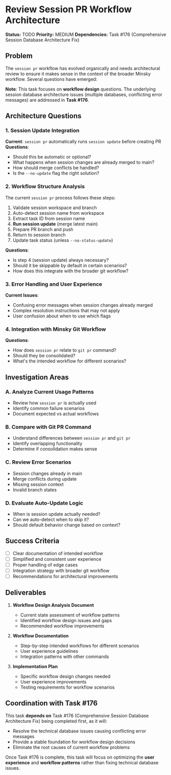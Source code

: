 # Review Session PR Workflow Architecture

**Status:** TODO
**Priority:** MEDIUM
**Dependencies:** Task #176 (Comprehensive Session Database Architecture Fix)

## Problem

The `session pr` workflow has evolved organically and needs architectural review to ensure it makes sense in the context of the broader Minsky workflow. Several questions have emerged:

**Note**: This task focuses on **workflow design** questions. The underlying session database architecture issues (multiple databases, conflicting error messages) are addressed in **Task #176**.

## Architecture Questions

### 1. Session Update Integration

**Current**: `session pr` automatically runs `session update` before creating PR
**Questions**:

- Should this be automatic or optional?
- What happens when session changes are already merged to main?
- How should merge conflicts be handled?
- Is the `--no-update` flag the right solution?

### 2. Workflow Structure Analysis

The current `session pr` process follows these steps:

1. Validate session workspace and branch
2. Auto-detect session name from workspace
3. Extract task ID from session name
4. **Run session update** (merge latest main)
5. Prepare PR branch and push
6. Return to session branch
7. Update task status (unless `--no-status-update`)

**Questions**:

- Is step 4 (session update) always necessary?
- Should it be skippable by default in certain scenarios?
- How does this integrate with the broader git workflow?

### 3. Error Handling and User Experience

**Current Issues**:

- Confusing error messages when session changes already merged
- Complex resolution instructions that may not apply
- User confusion about when to use which flags

### 4. Integration with Minsky Git Workflow

**Questions**:

- How does `session pr` relate to `git pr` command?
- Should they be consolidated?
- What's the intended workflow for different scenarios?

## Investigation Areas

### A. Analyze Current Usage Patterns

- Review how `session pr` is actually used
- Identify common failure scenarios
- Document expected vs actual workflows

### B. Compare with Git PR Command

- Understand differences between `session pr` and `git pr`
- Identify overlapping functionality
- Determine if consolidation makes sense

### C. Review Error Scenarios

- Session changes already in main
- Merge conflicts during update
- Missing session context
- Invalid branch states

### D. Evaluate Auto-Update Logic

- When is session update actually needed?
- Can we auto-detect when to skip it?
- Should default behavior change based on context?

## Success Criteria

- [ ] Clear documentation of intended workflow
- [ ] Simplified and consistent user experience
- [ ] Proper handling of edge cases
- [ ] Integration strategy with broader git workflow
- [ ] Recommendations for architectural improvements

## Deliverables

1. **Workflow Design Analysis Document**

   - Current state assessment of workflow patterns
   - Identified workflow design issues and gaps
   - Recommended workflow improvements

2. **Workflow Documentation**

   - Step-by-step intended workflows for different scenarios
   - User experience guidelines
   - Integration patterns with other commands

3. **Implementation Plan**
   - Specific workflow design changes needed
   - User experience improvements
   - Testing requirements for workflow scenarios

## Coordination with Task #176

This task **depends on** Task #176 (Comprehensive Session Database Architecture Fix) being completed first, as it will:

- Resolve the technical database issues causing conflicting error messages
- Provide a stable foundation for workflow design decisions
- Eliminate the root causes of current workflow problems

Once Task #176 is complete, this task will focus on optimizing the **user experience** and **workflow patterns** rather than fixing technical database issues.
